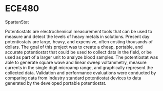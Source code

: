 # ECE480
SpartanStat

Potentiostats are electrochemical measurement tools that can be used to measure and detect the levels of heavy metals in solutions. Present day potentiostats are large, heavy, and expensive, often costing thousands of dollars. The goal of this project was to create a cheap, portable, and accurate potentiostat that could be used to collect data in the field, or be used as part of a larger unit to analyze blood samples. The potentiostat was able to generate square wave and linear sweep voltammetry, measure currents in the single digit microamp range, and graphically represent the collected data. Validation and performance evaluations were conducted by comparing data from industry standard potentiostat devices   to   data   generated   by   the   developed   portable   potentiostat.
